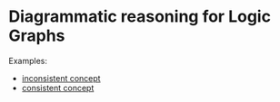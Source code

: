 # Diagrammatic reasoning for Logic Graphs

Examples:
- [inconsistent concept](inconsistent/inconsistent1.html)
- [consistent concept](consistent/consistent1.html)
